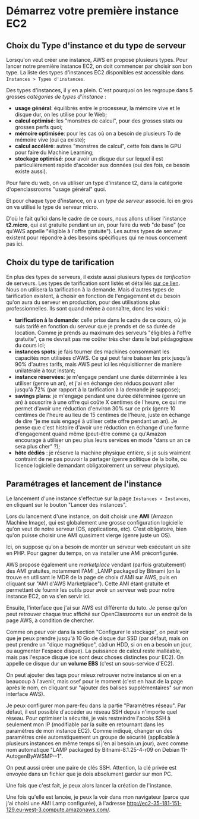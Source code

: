 # Démarrez votre première instance EC2

## Choix du Type d'instance et du type de serveur

Lorsqu'on veut créer une instance, AWS en propose plusieurs types. Pour lancer notre première instance EC2, on doit commencer par choisir son bon type.
La liste des types d'instances EC2 disponibles est accessible dans `Instances > Types d'instances`.

Des types d'instances, il y en a plein. C'est pourquoi on les regroupe dans 5 grosses _catégories de types d'instance_ :

- **usage général**: équilibrés entre le processeur, la mémoire vive et le disque dur, on les utilise pour le Web;
- **calcul optimisé**: les "monstres de calcul", pour des grosses stats ou grosses perfs quoi;
- **mémoire optimisée**: pour les cas où on a besoin de plusieurs To de mémoire vive (oui ça existe);
- **calcul accéléré**: autres "monstres de calcul", cette fois dans le GPU pour faire du Machine Learning;
- **stockage optimisé**: pour avoir un disque dur sur lequel il est particulièrement rapide d'accéder aux données (oui des fois, ce besoin existe aussi).

Pour faire du web, on va utiliser un type d'instance t2, dans la catégorie d'openclassrooms "usage général" quoi.

Et pour chaque type d'instance, on a un _type de serveur_ associé. Ici en gros on va utilisé le type de serveur micro.

D'où le fait qu'ici dans le cadre de ce cours, nous allons utiliser l'instance **t2.micro**, qui est gratuite pendant un an, pour faire du web "de base" (ce qu'AWS appelle "éligible à l'offre gratuite"). Les autres types de serveur existent pour répondre à des besoins spécifiques qui ne nous concernent pas ici.

## Choix du type de tarification

En plus des types de serveurs, il existe aussi plusieurs types de _tarification_ de serveurs. Les types de tarification sont listés et détaillés [sur ce lien](https://aws.amazon.com/fr/ec2/pricing/). Nous on utilisera la tarification à la demande. Mais d'autres types de tarification existent, à choisir en fonction de l'engagement et du besoin qu'on aura du serveur en production, pour des utilisations plus professionnelles. Ils sont quand même à connaître, donc les voici :

- **tarification à la demande**: celle prise dans le cadre de ce cours, où je suis tarifé en fonction du serveur que je prends et de sa durée de location. Comme je prends au maximum des serveurs "éligibles à l'offre gratuite", ça ne devrait pas me coûter très cher dans le but pédagogique du cours ici;
- **instances spots**: je fais tourner des machines consommant les capacités non utilisées d'AWS. Ce qui peut faire baisser les prix jusqu'à 90% d'autres tarifs, mais AWS peut ici les réquisitionner de manière unilatérale à tout instant;
- **instance réservées**: je m'engage pendant une durée déterminée à les utiliser (genre un an), et j'ai en échange des réducs pouvant aller jusqu'à 72% (par rapport à la tarification à la demande je suppose);
- **savings plans**: je m'engage pendant une durée déterminée (genre un an) à souscrire à une offre qui coûte X centimes de l'heure, ce qui me permet d'avoir une réduction d'environ 30% sur ce prix (genre 10 centimes de l'heure au lieu de 15 centimes de l'heure, juste en échange de dire "je me suis engagé à utiliser cette offre pendant un an). Je pense que c'est histoire d'avoir une réduction en échange d'une forme d'engagement quand même (peut-être comme ça qu'Amazon encourage à utiliser un peu plus leurs services en mode "dans un an ce sera plus cher" ?);
- **hôte dédiés** : je réserve la machine physique entière, si je suis vraiment contraint de ne pas pouvoir la partager (genre politique de la boîte, ou licence logicielle demandant obligatoirement un serveur physique).

## Paramétrages et lancement de l'instance

Le lancement d'une instance s'effectue sur la page `Instances > Instances`, en cliquant sur le bouton "Lancer des instances".

Lors du lancement d'une instance, on doit choisir une **AMI** (Amazon Machine Image), qui est globalement une grosse configuration logicielle qu'on veut de notre serveur (OS, applications, etc). C'est obligatoire, bien qu'on puisse choisir une AMI quasiment vierge (genre juste un OS).

Ici, on suppose qu'on a besoin de monter un serveur web exécutant un site en PHP. Pour gagner du temps, on va installer une AMI préconfigurée.

AWS propose également une _marketplace_ vendant (parfois gratuitement) des AMI gratuites, notamment l'AMI _LAMP packaged by Bitnami (on la trouve en utilisant le MDR de la page de choix d'AMI sur AWS, puis en cliquant sur "AMI d'AWS Marketplace").
Cette AMI étant gratuite et permettant de fournir les outils pour avoir un serveur web pour notre instance EC2, on va s'en servir ici.

Ensuite, l'interface que j'ai sur AWS est différente du tuto. Je pense qu'on peut retrouver chaque truc affiché sur OpenClassrooms sur un endroit de la page AWS, à condition de chercher.

Comme on peur voir dans la section "Configurer le stockage", on peut voir que je peux prendre jusqu'à 10 Go de disque dur SSD (par défaut, mais on peut prendre un "dique magnétique", càd un HDD, si on en a besoin un jour, ou augmenter l'espace disque). La puissance de calcul reste malléable, mais pas l'espace disque (ce sont deux choses distinctes pour EC2). On appelle ce disque dur un **volume EBS** (c'est un sous-service d'EC2).

On peut ajouter des tags pour mieux retrouver notre instance si on en a beaucoup à l'avenir, mais osef pour le moment (c'est en haut de la page après le nom, en cliquant sur "ajouter des balises supplémentaires" sur mon interface AWS).

Je peux configurer mon pare-feu dans la partie "Paramètres réseau". Par défaut, il est possible d'accéder au réseau SSH depuis n'importe quel réseau. Pour optimiser la sécurité, je vais restreindre l'accès SSH à seulement mon IP (modifiable par la suite en retournant dans les paramètres de mon instance EC2). Comme indiqué, changer un des paramètres crée automatiquement un groupe de sécurité (applicable à plusieurs instances en même temps si j'en ai besoin un jour), avec comme nom automatique "LAMP packaged by Bitnami-8.1.25-4-r09 on Debian 11-AutogenByAWSMP--1".

On peut aussi créer une paire de clés SSH. Attention, la clé privée est envoyée dans un fichier que je dois absolument garder sur mon PC.

Une fois que c'est fait, je peux alors lancer la création de l'instance.

Une fois qu'elle est lancée, je peux la voir dans mon navigateur (parce que j'ai choisi une AMI Lamp configurée), à l'adresse <http://ec2-35-181-151-129.eu-west-3.compute.amazonaws.com/>.
